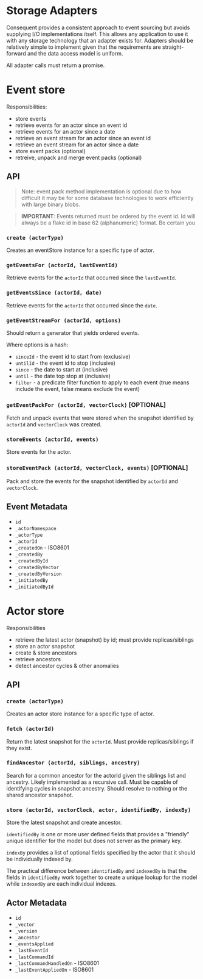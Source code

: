 # Storage Adapters

Consequent provides a consistent approach to event sourcing but avoids supplying I/O implementations itself. This allows any application to use it with any storage technology that an adapter exists for. Adapters should be relatively simple to implement given that the requirements are straight-forward and the data access model is uniform.

All adapter calls must return a promise.

# Event store

Responsibilities:

 * store events
 * retrieve events for an actor since an event id
 * retrieve events for an actor since a date
 * retrieve an event stream for an actor since an event id
 * retrieve an event stream for an actor since a date
 * store event packs (optional)
 * retreive, unpack and merge event packs (optional)

## API

> Note: event pack method implementation is optional due to how difficult it may be for some database technologies to work efficiently with large binary blobs.

> **IMPORTANT**: Events returned must be ordered by the event id. Id will always be a flake id in base 62 (alphanumeric) format. Be certain you

### `create (actorType)`

Creates an eventStore instance for a specific type of actor.

### `getEventsFor (actorId, lastEventId)`

Retrieve events for the `actorId` that occurred since the `lastEventId`.

### `getEventsSince (actorId, date)`

Retrieve events for the `actorId` that occurred since the `date`.

### `getEventStreamFor (actorId, options)`

Should return a generator that yields ordered events.

Where options is a hash:

 * `sinceId` - the event id to start from (exclusive)
 * `untilId` - the event id to stop (inclusive)
 * `since` - the date to start at (inclusive)
 * `until` - the date top stop at (inclusive)
 * `filter` - a predicate filter function to apply to each event (true means include the event, false means exclude the event)

### `getEventPackFor (actorId, vectorClock)` [OPTIONAL]

Fetch and unpack events that were stored when the snapshot identified by `actorId` and `vectorClock` was created.

### `storeEvents (actorId, events)`

Store events for the actor.

### `storeEventPack (actorId, vectorClock, events)` [OPTIONAL]

Pack and store the events for the snapshot identified by `actorId` and `vectorClock`.

## Event Metadata

 * `id`
 * `_actorNamespace`
 * `_actorType`
 * `_actorId`
 * `_createdOn` - ISO8601
 * `_createdBy`
 * `_createdById`
 * `_createdByVector`
 * `_createdByVersion`
 * `_initiatedBy`
 * `_initiatedById`

# Actor store

Responsibilities

 * retrieve the latest actor (snapshot) by id; must provide replicas/siblings
 * store an actor snapshot
 * create & store ancestors
 * retrieve ancestors
 * detect ancestor cycles & other anomalies

## API

### `create (actorType)`

Creates an actor store instance for a specific type of actor.

### `fetch (actorId)`

Return the latest snapshot for the `actorId`. Must provide replicas/siblings if they exist.

### `findAncestor (actorId, siblings, ancestry)`

Search for a common ancestor for the actorId given the siblings list and ancestry. Likely implemented as a recursive call. Must be capable of identifying cycles in snapshot ancestry. Should resolve to nothing or the shared ancestor snapshot.

### `store (actorId, vectorClock, actor, identifiedBy, indexBy)`

Store the latest snapshot and create ancestor.

`identifiedBy` is one or more user defined fields that provides a "friendly" unique identifier for the model but does not server as the primary key.

`indexBy` provides a list of optional fields specified by the actor that it should be individually indexed by.

The practical difference between `identifiedBy` and `indexedBy` is that the fields in `identifiedBy` work together to create a unique lookup for the model while `indexedBy` are each individual indexes.

## Actor Metadata

 * `id`
 * `_vector`
 * `_version`
 * `_ancestor`
 * `_eventsApplied`
 * `_lastEventId`
 * `_lastCommandId`
 * `_lastCommandHandledOn` - ISO8601
 * `_lastEventAppliedOn` - ISO8601
